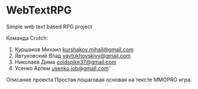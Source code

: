 # WebTextRPG
Simple web text based RPG project

Команда Crutch:
1. Куршаков Михаил kurshakov.mihail@gmail.com
2. Явтуховский Влад yavtukhovskiyv@gmail.com
3. Николаев Дима coldspike37@gmail.com
4. Усенко Артем  usenko.job@gmail.com'

Описание проекта 
Простая пошаговая основая на тексте MMOPRG игра. 
